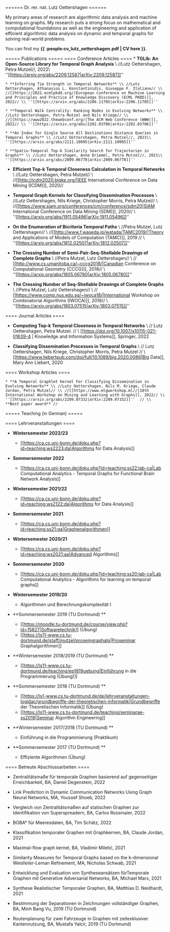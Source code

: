 ====== Dr. rer. nat. Lutz Oettershagen ======


My primary areas of research are algorithmic data analysis and machine learning on graphs.
My research puts a strong focus on mathematical and computational foundations as well as the engineering and application of efficient algorithmic data analysis on dynamic and temporal graphs for solving real-world problems.



You can find my **{{ :people:cv_lutz_oettershagen.pdf | CV here }}**.



===== Publications =====
==== Conference Articles ====
    * **TGLib: An Open-Source Library for Temporal Graph Analysis** \\ //Lutz Oettershagen, Petra Mutzel//, 2022\\ ''[[https://arxiv.org/abs/2209.12587|arXiv:2209.12587]]'' 
 
    * **Inferring Tie Strength in Temporal Networks** \\ //Lutz Oettershagen, Athanasios L. Konstantinidis, Giuseppe F. Italiano// \\ //[[https://2022.ecmlpkdd.org/|European Conference on Machine Learning and Principles and Practice of Knowledge Discovery (ECML PKDD)]], 2022// \\ ''[[https://arxiv.org/abs/2206.11705|arXiv:2206.11705]]''

    * **Temporal Walk Centrality: Ranking Nodes in Evolving Networks** \\ //Lutz Oettershagen, Petra Mutzel and Nils Kriege// \\ //[[https://www2022.thewebconf.org/|The ACM Web Conference (WWW)]], 2022// \\ ''[[https://arxiv.org/abs/2202.03706|arXiv:2202.03706]]''
 
    * **An Index for Single Source All Destinations Distance Queries in Temporal Graphs** \\ //Lutz Oettershagen, Petra Mutzel//, 2021\\ ''[[https://arxiv.org/abs/2111.10095|arXiv:2111.10095]]'' 

    * **Spatio-Temporal Top-k Similarity Search for Trajectories in Graphs** \\ //Lutz Oettershagen, Anne Driemel, Petra Mutzel//, 2021\\ ''[[https://arxiv.org/abs/2009.06778|arXiv:2009.06778]]'' 
 
  * **Efficient Top-k Temporal Closeness Calculation in Temporal Networks** \\ //Lutz Oettershagen, Petra Mutzel// \\ //[[http://icdm2020.bigke.org/|IEEE International Conference on Data Mining (ICDM)]], 2020//

  * **Temporal Graph Kernels for Classifying Dissemination Processes** \\ //Lutz Oettershagen, Nils Kriege, Christopher Morris, Petra Mutzel// \\ //[[https://www.siam.org/conferences/cm/conference/sdm20|SIAM International Conference on Data Mining (SDM)]], 2020// \\ ''[[https://arxiv.org/abs/1911.05496|arXiv:1911.05496]]''

  * **On the Enumeration of Bicriteria Temporal Paths** \\ //Petra Mutzel, Lutz Oettershagen// \\ //[[http://www.f.waseda.jp/watada/TAMC2019/|Theory and Applications of Models of Computation (TAMC)]], 2019 // \\ ''[[https://arxiv.org/abs/1812.02507|arXiv:1812.02507]]''

  * **The Crossing Number of Semi-Pair-Seq-Shellable Drawings of Complete Graphs**  \\ //Petra Mutzel, Lutz Oettershagen// \\ // [[http://www.cs.umanitoba.ca/~cccg2018/|Canadian Conference on Computational Geometry (CCCG)]], 2018// \\ ''[[https://arxiv.org/abs/1805.06780|arXiv:1805.06780]]''

  * **The Crossing Number of Seq-Shellable Drawings of Complete Graphs** \\ //Petra Mutzel, Lutz Oettershagen// \\ // [[https://www.comp.nus.edu.sg/~iwoca18/|International Workshop on Combinatorial Algorithms (IWOCA)]], 2018// \\ ''[[https://arxiv.org/abs/1803.07515|arXiv:1803.07515]]''

==== Journal Articles ====

  * **Computing Top-k Temporal Closeness in Temporal Networks** \\ // Lutz Oettershagen, Petra Mutzel. // \\ [[https://doi.org/10.1007/s10115-021-01639-4 | Knowledge and Information Systems]], Springer, 2022

  * **Classifying Dissemination Processes in Temporal Graphs** \\ // Lutz Oettershagen, Nils Kriege, Christopher Morris, Petra Mutzel // \\ [[https://www.liebertpub.com/doi/full/10.1089/big.2020.0086|Big Data]], Mary Ann Liebert, 2020


==== Workshop Articles ====

    * **A Temporal Graphlet Kernel For Classifying Dissemination in Evolving Networks** \\ //Lutz Oettershagen, Nils M. Kriege, Claude Jordan, Petra Mutzel// \\ //[[https://www.mlgworkshop.ml//|18th  International Workshop on Mining and Learning with Graphs]], 2022// \\ ''[[https://arxiv.org/abs/2209.07332|arXiv:2209.07332]]''  // \\ **Best paper award** //




===== Teaching (in German) =====

==== Lehrveranstaltungen ====

  * **Wintersemester 2022/23** 
    * [[https://ca.cs.uni-bonn.de/doku.php?id=teaching:ws2223:da|Algorithms for Data Analysis]]

  * **Sommersemester 2022**
    * [[https://ca.cs.uni-bonn.de/doku.php?id=teaching:ss22:lab-ca|Lab Computational Analytics - Temporal Graphs for Functional Brain Network Analysis]]

  * **Wintersemester 2021/22** 
    * [[https://ca.cs.uni-bonn.de/doku.php?id=teaching:ws2122:da|Algorithms for Data Analysis]]

  * **Sommersemester 2021**
    * [[https://ca.cs.uni-bonn.de/doku.php?id=teaching:ss21:ga|Graphenalgorithmen]]

  * **Wintersemester 2020/21** 
    * [[https://ca.cs.uni-bonn.de/doku.php?id=teaching:ws2021:aa|Advanced Algorithms]]

  * **Sommersemester 2020**
    * [[https://ca.cs.uni-bonn.de/doku.php?id=teaching:ss20:lab-ca|Lab Computational Analytics - Algorithms for learning on temporal graphs]]

  * **Wintersemester 2019/20** 
    * Algorithmen und Berechnungskomplexität I

  * **Sommersemester 2019 (TU Dortmund) **
    * [[https://moodle.tu-dortmund.de/course/view.php?id=15827|Softwaretechnik]] (Übung)
    * [[https://ls11-www.cs.tu-dortmund.de/staff/mutzel/prosemgraphalg|Proseminar Graphalgorithmen]]

  * **Wintersemester 2018/2019 (TU Dortmund) **
    * [[https://ls11-www.cs.tu-dortmund.de/teaching/ep1819uebung|Einführung in die Programmierung (Übung)]]

  * **Sommersemester 2018 (TU Dortmund) **
    * [[https://ls1-www.cs.tu-dortmund.de/de/lehrveranstaltungen-logidac/grundbegriffe-der-theoretischen-informatik|Grundbegriffe der Theoretischen Informatik]] (Übung)
    * [[https://ls11-www.cs.tu-dortmund.de/teaching/seminarae-ss2018|Seminar Algorithm Engineering]]

  * **Wintersemester 2017/2018 (TU Dortmund) **
    * Einführung in die Programmierung (Praktikum)

  * **Sommersemester 2017 (TU Dortmund) **
    * Effiziente Algorithmen (Übung)

==== Betreute Abschlussarbeiten ====

  * Zentralitätsmaße für temporale Graphen basierend auf gegenseitiger Erreichbarkeit, BA, Daniel Degenstein, 2022 

  * Link Prediction in Dynamic Communication Networks Using Graph Neural Networks, MA, Youssef Shoeb, 2022 

  * Vergleich von Zentralitätsmaßen auf statischen Graphen zur Identifikation von Superspreadern, BA, Carlos Rossmaier, 2022 

  * BOBA* für Meeresdaten, BA, Tim Schätz, 2022

  * Klassifikation temporaler Graphen mit Graphkernen, BA, Claude Jordan, 2021 

  * Maximal-flow graph kernel, BA, Vladimir Miletić, 2021 

  * Similarity Measures for Temporal Graphs based on the k-dimensional Weisfeiler-Leman Refinement, MA, Nicholas Schwab, 2021 

  * Entwicklung und Evaluation von Syntheseansätzen fürTemporale Graphen mit Generative Adversarial Networks, BA, Michael Marx, 2021
 
  * Synthese Realistischer Temporaler Graphen, BA, Matthias D. Neidhardt, 2021

  * Bestimmung der Separationen in Zeichnungen vollständiger Graphen, BA, Minh Bang Vu, 2019 (TU Dortmund)

  * Routenplanung für zwei Fahrzeuge in Graphen mit zeitexklusiver Kantennutzung, BA, Mustafa Yalcir, 2019 (TU Dortmund)



